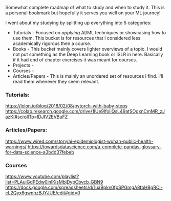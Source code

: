 Somewhat complete roadmap of what to study and when to study it. This is a personal bookmark but hopefully it serves you well on your ML journey!

I went about my studying by splitting up everything into 5 categories:
* Tutorials - Focused on *applying* AI/ML techniques or showcasing how to use them. This bucket is for resources that I considered less academically rigorous then a course.  
* Books - This bucket mainly covers lighter overviews of a topic. I would not put something as the Deep Learning book or ISLR in here. Basically if it had end of chapter exercises it was meant for courses. 
* Projects - 
* Courses - 
* Articles/Papers - This is mainly an unordered set of resources I find. I'll read them whenever they seem relevant. 



### Tutorials:
https://lelon.io/blog/2018/02/08/pytorch-with-baby-steps
https://colab.research.google.com/drive/1IUe9lfoIiQsL49atSOgxnCmMR_zJazKI#scrollTo=lDJIV2EVBuFZ


### Articles/Papers:
https://www.wired.com/story/ai-epidemiologist-wuhan-public-health-warnings/
https://towardsdatascience.com/a-complete-pandas-glossary-for-data-science-a3bdd37febeb


### Courses
https://www.youtube.com/playlist?list=PLAuiGdPEdw0inlKisMbjDypCbvcb_GBN9
https://docs.google.com/spreadsheets/d/1uaBpkv0fpSPGmgA8tbHBgRCI-cL2Qyx6gwnhzBJYJUE/edit#gid=0

